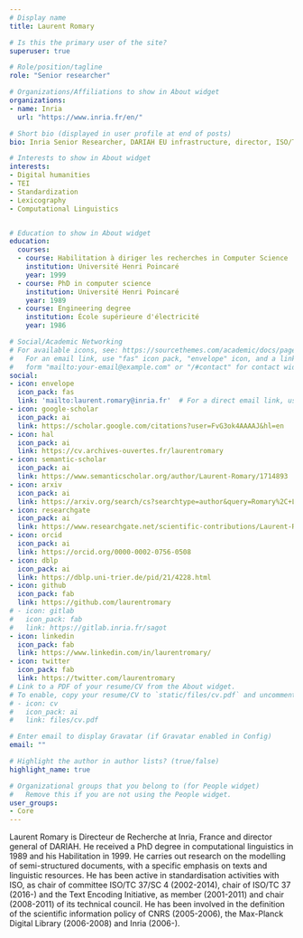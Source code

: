 ```yaml
---
# Display name
title: Laurent Romary

# Is this the primary user of the site?
superuser: true

# Role/position/tagline
role: "Senior researcher"

# Organizations/Affiliations to show in About widget
organizations: 
- name: Inria
  url: "https://www.inria.fr/en/"

# Short bio (displayed in user profile at end of posts)
bio: Inria Senior Researcher, DARIAH EU infrastructure, director, ISO/TC 37 chair

# Interests to show in About widget
interests:
- Digital humanities
- TEI
- Standardization
- Lexicography
- Computational Linguistics


# Education to show in About widget
education:
  courses:
  - course: Habilitation à diriger les recherches in Computer Science
    institution: Université Henri Poincaré
    year: 1999
  - course: PhD in computer science
    institution: Université Henri Poincaré
    year: 1989
  - course: Engineering degree
    institution: École supérieure d'électricité
    year: 1986

# Social/Academic Networking
# For available icons, see: https://sourcethemes.com/academic/docs/page-builder/#icons
#   For an email link, use "fas" icon pack, "envelope" icon, and a link in the
#   form "mailto:your-email@example.com" or "/#contact" for contact widget.
social:
- icon: envelope
  icon_pack: fas
  link: 'mailto:laurent.romary@inria.fr'  # For a direct email link, use "mailto:test@example.org".
- icon: google-scholar
  icon_pack: ai
  link: https://scholar.google.com/citations?user=FvG3ok4AAAAJ&hl=en
- icon: hal
  icon_pack: ai
  link: https://cv.archives-ouvertes.fr/laurentromary
- icon: semantic-scholar
  icon_pack: ai
  link: https://www.semanticscholar.org/author/Laurent-Romary/1714893
- icon: arxiv
  icon_pack: ai
  link: https://arxiv.org/search/cs?searchtype=author&query=Romary%2C+L
- icon: researchgate
  icon_pack: ai
  link: https://www.researchgate.net/scientific-contributions/Laurent-Romary-2128442517
- icon: orcid
  icon_pack: ai
  link: https://orcid.org/0000-0002-0756-0508
- icon: dblp
  icon_pack: ai
  link: https://dblp.uni-trier.de/pid/21/4228.html
- icon: github
  icon_pack: fab
  link: https://github.com/laurentromary
# - icon: gitlab
#   icon_pack: fab
#   link: https://gitlab.inria.fr/sagot
- icon: linkedin
  icon_pack: fab
  link: https://www.linkedin.com/in/laurentromary/
- icon: twitter
  icon_pack: fab
  link: https://twitter.com/laurentromary
# Link to a PDF of your resume/CV from the About widget.
# To enable, copy your resume/CV to `static/files/cv.pdf` and uncomment the lines below.
# - icon: cv
#   icon_pack: ai
#   link: files/cv.pdf

# Enter email to display Gravatar (if Gravatar enabled in Config)
email: ""

# Highlight the author in author lists? (true/false)
highlight_name: true

# Organizational groups that you belong to (for People widget)
#   Remove this if you are not using the People widget.
user_groups:
- Core
---
```


Laurent Romary is Directeur de Recherche at Inria, France and director general of DARIAH. He received a PhD degree in computational linguistics in 1989 and his Habilitation in 1999. He carries out research on the modelling of semi-structured documents, with a specific emphasis on texts and linguistic resources. He has been active in standardisation activities with ISO, as chair of committee ISO/TC 37/SC 4 (2002-2014), chair of ISO/TC 37 (2016-) and the Text Encoding Initiative, as member (2001-2011) and chair (2008-2011) of its technical council. He has been involved in the definition of the scientific information policy of CNRS (2005-2006), the Max-Planck Digital Library (2006-2008) and Inria (2006-).
